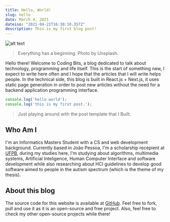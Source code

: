 ```yaml
---
title: Hello, World!
slug: hello
date: March 4, 2021
dateiso: "2021-04-22T16:30:10.357Z"
description: This is my first blog post!
---
```

![alt text](./images/hello.jpg)

> Everything has a beginning. Photo by Unsplash.

Hello there! Welcome to Coding Bits, a blog dedicated to talk about technology, programming and life itself.
This is the start of something new, I expect to write here often and I hope that the articles that I will write helps
people.
In the technical side, this blog is built in React.js + Next.js, it uses static page generation in order to post new
articles without the need for a backend application programming interface.

```javascript
console.log('hello world');
console.log('this is my first post.');
```
> Just playing around with the post template that I Built.

## Who Am I

I'm an Informatics Masters Student with a CS and web development background. Currently based in João Pessoa, I'm a scholarship recepient at [UFPB](), during my studies here, I'm studying about algorithms, multimedia systems, Artificial Inteligence, Human Computer Interface and software development while also researching about HCI guidelines to develop good software aimed to people in the autism spectrum (which is the theme of my thesis).

## About this blog

The source code for this website is available at [GitHub](). Feel free to fork, pull and use it as it is an open-source and free project. Also, feel free to check my other open-source projects while there!


